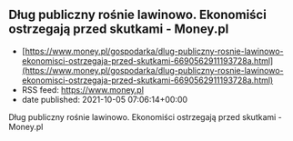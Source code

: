 ## Dług publiczny rośnie lawinowo. Ekonomiści ostrzegają przed skutkami - Money.pl
 - [https://www.money.pl/gospodarka/dlug-publiczny-rosnie-lawinowo-ekonomisci-ostrzegaja-przed-skutkami-6690562911193728a.html](https://www.money.pl/gospodarka/dlug-publiczny-rosnie-lawinowo-ekonomisci-ostrzegaja-przed-skutkami-6690562911193728a.html)
 - RSS feed: https://www.money.pl
 - date published: 2021-10-05 07:06:14+00:00

Dług publiczny rośnie lawinowo. Ekonomiści ostrzegają przed skutkami - Money.pl

